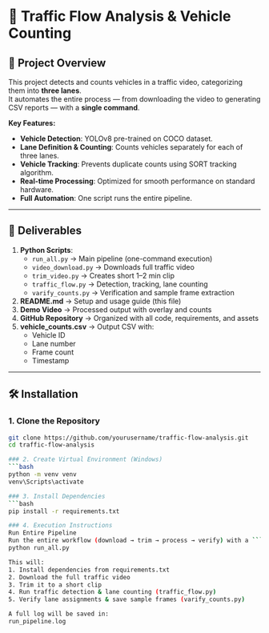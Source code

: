 # 🚗 Traffic Flow Analysis & Vehicle Counting

## 📌 Project Overview
This project detects and counts vehicles in a traffic video, categorizing them into **three lanes**.  
It automates the entire process — from downloading the video to generating CSV reports — with a **single command**.

**Key Features:**
- **Vehicle Detection**: YOLOv8 pre-trained on COCO dataset.
- **Lane Definition & Counting**: Counts vehicles separately for each of three lanes.
- **Vehicle Tracking**: Prevents duplicate counts using SORT tracking algorithm.
- **Real-time Processing**: Optimized for smooth performance on standard hardware.
- **Full Automation**: One script runs the entire pipeline.

---

## 📂 Deliverables
1. **Python Scripts**:
   - `run_all.py` → Main pipeline (one-command execution)
   - `video_download.py` → Downloads full traffic video
   - `trim_video.py` → Creates short 1–2 min clip
   - `traffic_flow.py` → Detection, tracking, lane counting
   - `varify_counts.py` → Verification and sample frame extraction
2. **README.md** → Setup and usage guide (this file)
3. **Demo Video** → Processed output with overlay and counts
4. **GitHub Repository** → Organized with all code, requirements, and assets
5. **vehicle_counts.csv** → Output CSV with:
   - Vehicle ID
   - Lane number
   - Frame count
   - Timestamp

---

## 🛠 Installation

### 1. Clone the Repository
```bash
git clone https://github.com/yourusername/traffic-flow-analysis.git
cd traffic-flow-analysis

### 2️. Create Virtual Environment (Windows)
```bash
python -m venv venv
venv\Scripts\activate

### 3. Install Dependencies
```bash
pip install -r requirements.txt

### 4. Execution Instructions
Run Entire Pipeline
Run the entire workflow (download → trim → process → verify) with a ```bash
python run_all.py

This will:
1. Install dependencies from requirements.txt
2. Download the full traffic video
3. Trim it to a short clip
4. Run traffic detection & lane counting (traffic_flow.py)
5. Verify lane assignments & save sample frames (varify_counts.py)

A full log will be saved in:
run_pipeline.log